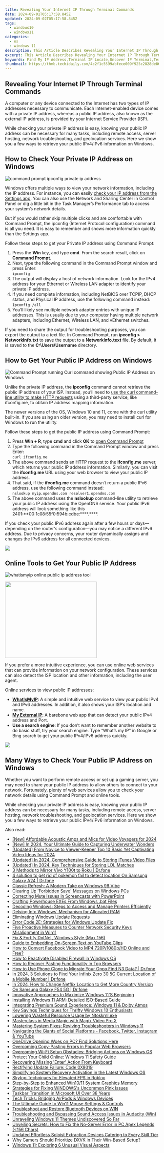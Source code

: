 ```yaml
---
title: Revealing Your Internet IP Through Terminal Commands
date: 2024-09-01T05:17:58.845Z
updated: 2024-09-02T05:17:58.845Z
tags:
  - windows10
  - windows11
categories:
  - os
  - windows 11
description: This Article Describes Revealing Your Internet IP Through Terminal Commands
excerpt: This Article Describes Revealing Your Internet IP Through Terminal Commands
keywords: Find My IP Address,Terminal IP Locate,Uncover IP Terminal,Terminal IP Reveal,Get IP Command-Line,Obtain IP Terminal,Discover Internet IP
thumbnail: https://thmb.techidaily.com/4c2f1c5599abfece009f925c2828de86667e5982a128d746578608e8851ede9e.jpg
---
```


## Revealing Your Internet IP Through Terminal Commands

 A computer or any device connected to the Internet has two types of IP addresses necessary to communicate. Each Internet-enabled device comes with a private IP address, whereas a public IP address, also known as the external IP address, is provided by your Internet Service Provider (ISP).

 While checking your private IP address is easy, knowing your public IP address can be necessary for many tasks, including remote access, server hosting, network troubleshooting, and geolocation services. Here we show you a few ways to retrieve your public IPv4/IPv6 information on Windows.

## How to Check Your Private IP Address on Windows

![command prompt ipconfig private ip address](https://static1.makeuseofimages.com/wordpress/wp-content/uploads/2023/08/command-prompt-ipconfig-private-ip-address.jpg)

 Windows offers multiple ways to view your network information, including the IP address. For instance, you can easily [check your IP address from the Settings app](https://www.makeuseof.com/tag/find-ip-address-windows-10/). You can also use the Network and Sharing Center in Control Panel or dig a little bit in the Task Manager’s Performance tab to access your system’s network details.

 But if you would rather skip multiple clicks and are comfortable with Command Prompt, the ipconfig (Internet Protocol configuration) command is all you need. It is easy to remember and shows more information quickly than the Settings app.

 Follow these steps to get your Private IP address using Command Prompt:

1. Press the **Win** key, and type **cmd**. From the search result, click on **Command Prompt**.
2. Next, type the following command in the Command Prompt window and press Enter:  
`ipconfig`
3. The output will display a host of network information. Look for the IPv4 address for your Ethernet or Wireless LAN adapter to identify your private IP address.
4. If you need complete information, including NetBIOS over TCPIP, DHCP status, and Physical IP address, use the following command instead:  
`Ipconfig /all`
5. You’ll likely see multiple network adapter entries with unique IP addresses. This is usually due to your computer having multiple network adapters, including Ethernet, Wireless LAN, and vEthernet switches.

 If you need to share the output for troubleshooting purposes, you can export the output to a text file. In Command Prompt, run **ipconfig > NetworkInfo.txt** to save the output to a **NetworkInfo.text** file. By default, it is saved to the **C:\\Users\\Username** directory.

## How to Get Your Public IP Address on Windows

![Command Prompt running Curl command showing Public IP Address on Windows](https://static1.makeuseofimages.com/wordpress/wp-content/uploads/2023/08/command-prompt-public-ip-address-curl.jpg)

 Unlike the private IP address, the **ipconfig** command cannot retrieve the public IP address of your ISP. Instead, you’ll need to [use the curl command-line utility to make HTTP requests](https://www.makeuseof.com/curl-how-make-http-requests/) using a third-party service, like ifconfig.me, to obtain IP address mapping information.

 The newer versions of the OS, Windows 10 and 11, come with the curl utility built-in. If you are using an older version, you may need to install curl for Windows to run the utility.

 Follow these steps to get the public IP address using Command Prompt:

1. Press **Win + R**, type **cmd** and click **OK** to [open Command Prompt](https://www.makeuseof.com/windows-11-open-command-prompt/)
2. Type the following command in the Command Prompt window and press Enter:  
`curl ifconfig.me`
3. The above command sends an HTTP request to the **ifconfig.me** server, which returns your public IP address information. Similarly, you can visit the **ifconfig.me** URL using your web browser to view your public IP address.
4. That said, if the **ifconfig.me** command doesn’t return a public IPv6 address, use the following command instead:  
`nslookup myip.opendns.com resolver1.opendns.com`
5. The above command uses the **nslookup** command-line utility to retrieve your public IP address using the OpenDNS service. Your public IPv6 address will look something like this 2401:\*\*00:1c08:55f0:594b:cdbe:\*\*\*\*.\*\*\*\*.

 If you check your public IPv6 address again after a few hours or days—depending on the router's configuration—you may notice a different IPv6 address. Due to privacy concerns, your router dynamically assigns and changes the IPv6 address for all connected devices.

<!-- affiliate ads begin -->
<a href="https://shop.systoolsgroup.com/affiliate.php?ACCOUNT=SYSTOOBY&AFFILIATE=108875&PATH=https%3A%2F%2Fwww.systoolsgroup.com%3FAFFILIATE%3D108875%26RESOURCE%3D%2BSysTools%2BPDF%2BUnlocker"><img src="https://www.systoolsgroup.com/box/pdf-unlocker.png" border="0"></a>
<!-- affiliate ads end -->
## Online Tools to Get Your Public IP Address

![whatismyip online public ip address tool](https://static1.makeuseofimages.com/wordpress/wp-content/uploads/2023/08/whatismyip-online-public-ip-address-tool.jpg)

<!-- affiliate ads begin -->
<a href="https://bluettius.sjv.io/c/5597632/2027209/17108" target="_top" id="2027209"><img src="//a.impactradius-go.com/display-ad/17108-2027209" border="0" alt="" width="300" height="250"/></a><img height="0" width="0" src="https://imp.pxf.io/i/5597632/2027209/17108" style="position:absolute;visibility:hidden;" border="0" />
<!-- affiliate ads end -->
 If you prefer a more intuitive experience, you can use online web services that can provide information on your network configuration. These services can also detect the ISP location and other information, including the user agent.

 Online services to view public IP addresses:

* **[WhatIsMyIP](https://www.whatismyip.com/)**: A simple and intuitive web service to view your public IPv4 and IPv6 addresses. In addition, it also shows your ISP’s location and name.
* [**My External IP**](https://myexternalip.com/): A barebone web app that can detect your public IPv4 address and Port.
* **Use a search engine**: If you don’t want to remember another website to do basic stuff, try your search engine. Type “What’s my IP” in Google or Bing search to get your public IPv4/IPv6 address quickly.

<!-- affiliate ads begin -->
<a href="https://shop.systoolsgroup.com/affiliate.php?ACCOUNT=SYSTOOBY&AFFILIATE=108875&PATH=https%3A%2F%2Fwww.systoolsgroup.com%3FAFFILIATE%3D108875%26RESOURCE%3DSysTools%2BOST%2BRecovery"><img src="https://www.systoolsgroup.com/box/ost-recovery.png" border="0"></a>
<!-- affiliate ads end -->
## Many Ways to Check Your Public IP Address on Windows

 Whether you want to perform remote access or set up a gaming server, you may need to share your public IP address to allow others to connect to your network. Fortunately, plenty of web services allow you to check your network details using Command Prompt and online tools.

 While checking your private IP address is easy, knowing your public IP address can be necessary for many tasks, including remote access, server hosting, network troubleshooting, and geolocation services. Here we show you a few ways to retrieve your public IPv4/IPv6 information on Windows.

<span class="atpl-alsoreadstyle">Also read:</span>
<div><ul>
<li><a href="https://youtube-sure.techidaily.com/ffordable-acoustic-amps-and-mics-for-video-voyagers-for-2024/"><u>[New] Affordable Acoustic Amps and Mics for Video Voyagers for 2024</u></a></li>
<li><a href="https://fox-direct.techidaily.com/new-in-2024-your-ultimate-guide-to-capturing-underwater-wonders/"><u>[New] In 2024, Your Ultimate Guide to Capturing Underwater Wonders</u></a></li>
<li><a href="https://youtube-tips.techidaily.com/ed-from-novice-to-viewer-keeper-top-10-basic-yet-captivating-video-ideas-for-2024/"><u>[Updated] From Novice to Viewer-Keeper  Top 10 Basic Yet Captivating Video Ideas for 2024</u></a></li>
<li><a href="https://screen-capture.techidaily.com/updated-in-2024-comprehensive-guide-to-storing-itunes-video-files/"><u>[Updated] In 2024, Comprehensive Guide to Storing iTunes Video Files</u></a></li>
<li><a href="https://visual-screen-recording.techidaily.com/updated-in-2024-key-techniques-for-storing-lol-matches/"><u>[Updated] In 2024, Key Techniques for Storing LOL Matches</u></a></li>
<li><a href="https://screen-mirror.techidaily.com/3-methods-to-mirror-vivo-y100t-to-roku-drfone-by-drfone-android/"><u>3 Methods to Mirror Vivo Y100t to Roku | Dr.fone</u></a></li>
<li><a href="https://change-location.techidaily.com/4-solution-to-get-rid-of-pokemon-fail-to-detect-location-on-samsung-galaxy-a24-drfone-by-drfone-virtual-android/"><u>4 solution to get rid of pokemon fail to detect location On Samsung Galaxy A24 | Dr.fone</u></a></li>
<li><a href="https://win11-tips.techidaily.com/classic-refresh-a-modern-take-on-windows-98-vibe/"><u>Classic Refresh: A Modern Take on Windows 98 Vibe</u></a></li>
<li><a href="https://win11-tips.techidaily.com/clearing-up-forbidden-save-messages-on-windows-pcs/"><u>Clearing Up 'Forbidden Save' Messages on Windows PCs</u></a></li>
<li><a href="https://win11-tips.techidaily.com/correcting-mute-issues-in-screencasts-with-powerpoint/"><u>Correcting Mute Issues in Screencasts with PowerPoint</u></a></li>
<li><a href="https://win11-tips.techidaily.com/crafting-powerhouse-exes-from-windows-bat-files/"><u>Crafting Powerhouse EXEs From Windows .bat Files</u></a></li>
<li><a href="https://win11-tips.techidaily.com/decoding-windows-steps-to-access-and-manage-printers-efficiently/"><u>Decoding Windows: Steps to Access and Manage Printers Efficiently</u></a></li>
<li><a href="https://win11-tips.techidaily.com/delving-into-windows-mechanism-for-allocated-ram/"><u>Delving Into Windows' Mechanism for Allocated RAM</u></a></li>
<li><a href="https://win11-tips.techidaily.com/eliminating-windows-update-requests/"><u>Eliminating Windows Update Requests</u></a></li>
<li><a href="https://win11-tips.techidaily.com/error-code-2e-strategies-for-windows-update-fix/"><u>Error Code 2E: Strategies for Windows Update Fix</u></a></li>
<li><a href="https://win11-tips.techidaily.com/five-proactive-measures-to-counter-network-security-keys-misalignment-in-win11/"><u>Five Proactive Measures to Counter Network Security Keys Misalignment in Win11</u></a></li>
<li><a href="https://win11-tips.techidaily.com/fix-and-fortify-dotnet-windows-style-max-156/"><u>Fix & Fortify DotNet, Windows Style (Max 156)</u></a></li>
<li><a href="https://youtube-clips.techidaily.com/guide-to-embedding-on-screen-text-on-youtube-clips/"><u>Guide to Embedding On-Screen Text on YouTube Clips</u></a></li>
<li><a href="https://facebook-video-files.techidaily.com/how-to-convert-facebook-video-to-mp4-720p1080phd-online-and-free/"><u>How to Convert Facebook Video to MP4 720P/1080p/HD Online and Free?</u></a></li>
<li><a href="https://win11-tips.techidaily.com/how-to-reactivate-disabled-firewall-in-windows-os/"><u>How to Reactivate Disabled Firewall in Windows OS</u></a></li>
<li><a href="https://win11-tips.techidaily.com/how-to-recover-pasting-functionality-in-top-browsers/"><u>How to Recover Pasting Functionality in Top Browsers</u></a></li>
<li><a href="https://android-transfer.techidaily.com/how-to-use-phone-clone-to-migrate-your-oppo-find-n3-data-drfone-by-drfone-transfer-from-android-transfer-from-android/"><u>How to Use Phone Clone to Migrate Your Oppo Find N3 Data? | Dr.fone</u></a></li>
<li><a href="https://android-location-track.techidaily.com/in-2024-3-solutions-to-find-your-infinix-zero-30-5g-current-location-of-a-mobile-number-drfone-by-drfone-virtual-android/"><u>In 2024, 3 Solutions to Find Your Infinix Zero 30 5G Current Location of a Mobile Number | Dr.fone</u></a></li>
<li><a href="https://review-topics.techidaily.com/in-2024-how-to-change-netflix-location-to-get-more-country-version-on-samsung-galaxy-f54-5g-drfone-by-drfone-virtual-android/"><u>In 2024, How to Change Netflix Location to Get More Country Version On Samsung Galaxy F54 5G | Dr.fone</u></a></li>
<li><a href="https://win11-tips.techidaily.com/innovative-approaches-to-maximize-windows-11s-beginning/"><u>Innovative Approaches to Maximize Windows 11'S Beginning</u></a></li>
<li><a href="https://win11-tips.techidaily.com/installing-windows-11-arm-detailed-iso-based-guide/"><u>Installing Windows 11 ARM: Detailed ISO-Based Guide</u></a></li>
<li><a href="https://win11-tips.techidaily.com/integrating-premium-sound-experience-windows-11-and-dolby-atmos/"><u>Integrating Premium Sound Experience: Windows 11 & Dolby Atmos</u></a></li>
<li><a href="https://win11-tips.techidaily.com/key-savings-techniques-for-thrifty-windows-10-enthusiasts/"><u>Key Savings Techniques for Thrifty Windows 10 Enthusiasts</u></a></li>
<li><a href="https://win11-tips.techidaily.com/lowering-wasteful-resource-usage-by-ntoskrnlexe/"><u>Lowering Wasteful Resource Usage by Ntoskrnl.exe</u></a></li>
<li><a href="https://extra-tips.techidaily.com/masterclass-in-media-magic-with-magix-video-pro-x/"><u>Masterclass in Media Magic with Magix Video Pro X</u></a></li>
<li><a href="https://win11-tips.techidaily.com/mastering-system-fixes-reviving-troubleshooters-in-windows-11/"><u>Mastering System Fixes: Reviving Troubleshooters in Windows 11</u></a></li>
<li><a href="https://win-forum.techidaily.com/1722915361726-navigating-the-giants-of-social-platforms-facebook-twitter-instagram-and-youtube/"><u>Navigating the Giants of Social Platforms - Facebook, Twitter, Instagram & YouTube</u></a></li>
<li><a href="https://win11-tips.techidaily.com/onedrive-opening-woes-on-pc-find-solutions-here/"><u>OneDrive Opening Woes on PC? Find Solutions Here</u></a></li>
<li><a href="https://win11-tips.techidaily.com/overcoming-copy-pasting-errors-in-popular-web-browsers/"><u>Overcoming Copy-Pasting Errors in Popular Web Browsers</u></a></li>
<li><a href="https://win11-tips.techidaily.com/overcoming-wi-fi-setup-obstacles-bridging-actions-on-windows-os/"><u>Overcoming Wi-Fi Setup Obstacles: Bridging Actions on Windows OS</u></a></li>
<li><a href="https://win11-tips.techidaily.com/protect-your-child-online-windows-11-safety-guide/"><u>Protect Your Child Online: Windows 11 Safety Guide</u></a></li>
<li><a href="https://win11-tips.techidaily.com/recovering-missing-enter-action-from-keyboard/"><u>Recovering Missing 'Enter' Action From Keyboard</u></a></li>
<li><a href="https://win11-tips.techidaily.com/rectifying-update-failure-code-0x8019/"><u>Rectifying Update Failure: Code 0X8019</u></a></li>
<li><a href="https://win11-tips.techidaily.com/simplifying-system-recovery-activation-in-the-latest-windows-os/"><u>Simplifying System Recovery Activation in the Latest Windows OS</u></a></li>
<li><a href="https://win11-tips.techidaily.com/skytop-techniques-for-elevated-fps-in-roblox/"><u>Skytop Techniques for Elevated FPS in Roblox</u></a></li>
<li><a href="https://win11-tips.techidaily.com/step-by-step-to-enhanced-win1011-system-graphics-memory/"><u>Step-by-Step to Enhanced Win10/11 System Graphics Memory</u></a></li>
<li><a href="https://win11-tips.techidaily.com/strategies-for-fixing-windowss-uncommon-pink-issues/"><u>Strategies for Fixing WINDOWS's Uncommon Pink Issues</u></a></li>
<li><a href="https://win11-tips.techidaily.com/taskbar-transition-in-microsoft-ui-over-38-years/"><u>Taskbar Transition in Microsoft UI Over 38 Years</u></a></li>
<li><a href="https://win11-tips.techidaily.com/tech-tricks-bridging-airpods-and-windows-devices/"><u>Tech Tricks: Bridging AirPods & Windows Devices</u></a></li>
<li><a href="https://win11-tips.techidaily.com/the-ultimate-guide-to-win11-mouse-settings-and-controls/"><u>The Ultimate Guide to Win11 Mouse Settings & Controls</u></a></li>
<li><a href="https://win11-tips.techidaily.com/troubleshoot-and-restore-bluetooth-devices-on-win/"><u>Troubleshoot and Restore Bluetooth Devices on WIN</u></a></li>
<li><a href="https://win11-tips.techidaily.com/troubleshooting-and-bypassing-sound-access-issues-in-audacity-win/"><u>Troubleshooting and Bypassing Sound Access Issues in Audacity (Win)</u></a></li>
<li><a href="https://win11-tips.techidaily.com/unraveling-windows-11-themes-undiscovered-so-far/"><u>Unraveling Windows 11 Themes Undiscovered So Far</u></a></li>
<li><a href="https://win11-tips.techidaily.com/unveiling-secrets-how-to-fix-the-no-server-error-in-pc-apex-legends-(156-chars/"><u>Unveiling Secrets: How to Fix the No-Server Error in PC Apex Legends (<156 Chars)</u></a></li>
<li><a href="https://audio-editing.techidaily.com/updated-effortless-soloist-extraction-devices-catering-to-every-skill-tier/"><u>Updated Effortless Soloist Extraction Devices Catering to Every Skill Tier</u></a></li>
<li><a href="https://win11-tips.techidaily.com/why-gamers-should-prioritize-dxvk-in-their-win-based-setup/"><u>Why Gamers Should Prioritize DXVK in Their Win-Based Setup?</u></a></li>
<li><a href="https://win11-tips.techidaily.com/windows-11-exploring-6-unusual-visual-aspects/"><u>Windows 11: Exploring 6 Unusual Visual Aspects</u></a></li>
</ul></div>

<ins class="adsbygoogle"
      style="display:block"
      data-ad-client="ca-pub-7571918770474297"
      data-ad-slot="8358498916"
      data-ad-format="auto"
      data-full-width-responsive="true"></ins>